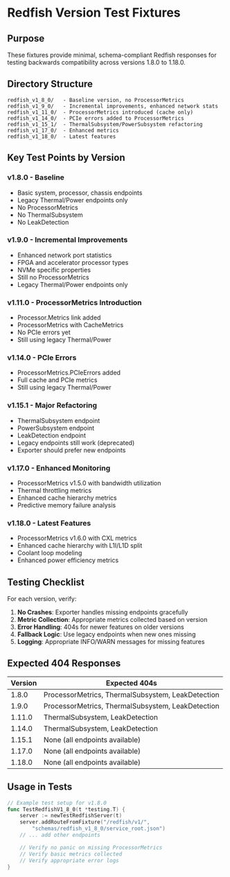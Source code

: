 # Redfish Version Test Fixtures

## Purpose
These fixtures provide minimal, schema-compliant Redfish responses for testing backwards compatibility across versions 1.8.0 to 1.18.0.

## Directory Structure
```
redfish_v1_8_0/   - Baseline version, no ProcessorMetrics
redfish_v1_9_0/   - Incremental improvements, enhanced network stats
redfish_v1_11_0/  - ProcessorMetrics introduced (cache only)
redfish_v1_14_0/  - PCIe errors added to ProcessorMetrics
redfish_v1_15_1/  - ThermalSubsystem/PowerSubsystem refactoring
redfish_v1_17_0/  - Enhanced metrics
redfish_v1_18_0/  - Latest features
```

## Key Test Points by Version

### v1.8.0 - Baseline
- Basic system, processor, chassis endpoints
- Legacy Thermal/Power endpoints only
- No ProcessorMetrics
- No ThermalSubsystem
- No LeakDetection

### v1.9.0 - Incremental Improvements
- Enhanced network port statistics
- FPGA and accelerator processor types
- NVMe specific properties
- Still no ProcessorMetrics
- Legacy Thermal/Power endpoints only

### v1.11.0 - ProcessorMetrics Introduction
- Processor.Metrics link added
- ProcessorMetrics with CacheMetrics
- No PCIe errors yet
- Still using legacy Thermal/Power

### v1.14.0 - PCIe Errors
- ProcessorMetrics.PCIeErrors added
- Full cache and PCIe metrics
- Still using legacy Thermal/Power

### v1.15.1 - Major Refactoring
- ThermalSubsystem endpoint
- PowerSubsystem endpoint
- LeakDetection endpoint
- Legacy endpoints still work (deprecated)
- Exporter should prefer new endpoints

### v1.17.0 - Enhanced Monitoring
- ProcessorMetrics v1.5.0 with bandwidth utilization
- Thermal throttling metrics
- Enhanced cache hierarchy metrics
- Predictive memory failure analysis

### v1.18.0 - Latest Features
- ProcessorMetrics v1.6.0 with CXL metrics
- Enhanced cache hierarchy with L1I/L1D split
- Coolant loop modeling
- Enhanced power efficiency metrics

## Testing Checklist

For each version, verify:

1. **No Crashes**: Exporter handles missing endpoints gracefully
2. **Metric Collection**: Appropriate metrics collected based on version
3. **Error Handling**: 404s for newer features on older versions
4. **Fallback Logic**: Use legacy endpoints when new ones missing
5. **Logging**: Appropriate INFO/WARN messages for missing features

## Expected 404 Responses

| Version | Expected 404s |
|---------|--------------|
| 1.8.0   | ProcessorMetrics, ThermalSubsystem, LeakDetection |
| 1.9.0   | ProcessorMetrics, ThermalSubsystem, LeakDetection |
| 1.11.0  | ThermalSubsystem, LeakDetection |
| 1.14.0  | ThermalSubsystem, LeakDetection |
| 1.15.1  | None (all endpoints available) |
| 1.17.0  | None (all endpoints available) |
| 1.18.0  | None (all endpoints available) |

## Usage in Tests

```go
// Example test setup for v1.8.0
func TestRedfishV1_8_0(t *testing.T) {
    server := newTestRedfishServer(t)
    server.addRouteFromFixture("/redfish/v1/",
        "schemas/redfish_v1_8_0/service_root.json")
    // ... add other endpoints

    // Verify no panic on missing ProcessorMetrics
    // Verify basic metrics collected
    // Verify appropriate error logs
}
```